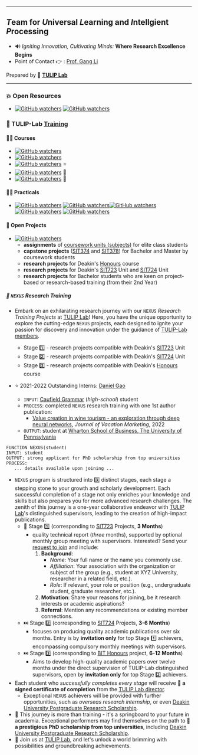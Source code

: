 
----

## *T*eam for *U*niversal *L*earning and *I*ntellgient *P*rocessing

- :loud_sound: *Igniting Innovation, Cultivating Minds:* **Where Research Excellence Begins**
- Point of Contact :point_right: : [Prof. Gang Li](https://github.com/tuliplab)

Prepared by :tulip: **[TULIP Lab](https://www.tulip.org.au/members)**

---

### :boom: Open Resources 

- [![GitHub watchers](https://img.shields.io/badge/tulip--lab-Open--Data-brightgreen?style=plastic)](https://www.tulip.org.au/open-data) [![GitHub watchers](https://img.shields.io/badge/tulip--lab-Open--Code-brightgreen?style=plastic)](https://www.tulip.org.au/open-code) 


### :juggling_person: TULIP-Lab [Training](https://www.tulip.org.au/research-training)

#### :man_teacher: Courses

- [![GitHub watchers](https://img.shields.io/badge/tulip--lab-Math--Foundations--for--Data--Scientists-brightgreen?style=plastic)](https://github.com/tulip-lab/math-foundation-for-data-scientists) 
- [![GitHub watchers](https://img.shields.io/badge/tulip--lab-Modern--Data--Science-brightgreen?style=plastic)](https://github.com/tulip-lab/modern-data-science) 
- [![GitHub watchers](https://img.shields.io/badge/tulip--lab-Pattern--Classification-brightgreen?style=plastic)](https://github.com/tulip-lab/pattern-classification)  :star:
- [![GitHub watchers](https://img.shields.io/badge/tulip--lab-Statistical--Machine--Learning-brightgreen?style=plastic)](https://github.com/tulip-lab/statistical-machine-learning) :star2:
- [![GitHub watchers](https://img.shields.io/badge/tulip--lab-Privacy--aware--Data--Science-brightgreen?style=plastic)](https://github.com/tulip-lab/privacy-aware-data-science) :star2:

#### :weight_lifting_man: Practicals

- [![GitHub watchers](https://img.shields.io/badge/tulip--lab-FLIP00-brightgreen?style=plastic)](https://github.com/tulip-lab/flip00) [![GitHub watchers](https://img.shields.io/badge/tulip--lab-FLIP01-brightgreen?style=plastic)](https://github.com/tulip-lab/flip01)[![GitHub watchers](https://img.shields.io/badge/tulip--lab-SIT742-brightgreen?style=plastic)](https://github.com/tulip-lab/sit742) [![GitHub watchers](https://img.shields.io/badge/tulip--lab-FLIP02-brightgreen?style=plastic)](https://github.com/tulip-lab/flip02) [![GitHub watchers](https://img.shields.io/badge/tulip--lab-FLIP03-brightgreen?style=plastic)](https://github.com/tulip-lab/flip03) 


#### :horse_racing: Open Projects

- [![GitHub watchers](https://img.shields.io/badge/tulip--lab-Open--Projects-brightgreen?style=plastic)](https://github.com/tulip-lab/open-projects) 
  - **assignments** of [coursework units (subjects)](#man_teacher-courses) for elite class students 
  - **capstone projects** ([SIT374](https://www.deakin.edu.au/courses/unit?unit=SIT374) and [SIT378](https://www.deakin.edu.au/courses/unit?unit=SIT378)) for Bachelor and Master by coursework students
  - **research projects** for Deakin's [Honours](https://www.deakin.edu.au/course/bachelor-information-technology-honours) course 
  - **research projects** for Deakin's [SIT723](https://www.deakin.edu.au/courses/unit?unit=SIT723) Unit and [SIT724](https://www.deakin.edu.au/courses/unit?unit=SIT724) Unit 
  - **research projects** for Bachelor students who are keen on project-based or research-based training (from their 2nd Year)
   
#####  :runner: **`NEXUS`** Research Training
  - Embark on an exhilarating research journey with our `NEXUS` *Research Training Projects* at [TULIP Lab](https://www.tulip.org.au)! Here, you have the unique opportunity to explore the cutting-edge `NEXUS` projects, each designed to ignite your passion for discovery and innovation under the guidance of [TULIP-Lab members](https://www.tulip.org.au/members).
    - Stage :one: - research projects compatible with Deakin's [SIT723](https://www.deakin.edu.au/courses/unit?unit=SIT723) Unit
    - Stage :two: - research projects compatible with Deakin's [SIT724](https://www.deakin.edu.au/courses/unit?unit=SIT724) Unit
    - Stage :three: - research projects compatible with Deakin's [Honours](https://www.deakin.edu.au/course/bachelor-information-technology-honours) course

  - :star: 2021-2022 Outstanding Interns: [Daniel Gao](https://www.linkedin.com/in/dan-gao) 
    - `INPUT`: [Caufield Grammar](https://www.caulfieldgs.vic.edu.au/) (*high-school*) student
    - `PROCESS`: completed `NEXUS` research training with one 1st author publication: 
      - [Value creation in wine tourism - an exploration through deep neural networks](https://doi.org/10.1177/13567667221140605), *Journal of Vacation Marketing*, 2022
    - `OUTPUT`: student at [Wharton School of Business, The University of Pennsylvania](https://www.wharton.upenn.edu/) 

   ```
  FUNCTION NEXUS(student)
  INPUT: student
  OUTPUT: strong applicant for PhD scholarship from top universities
  PROCESS:
      ... details available upon joining ...
  ```

  - `NEXUS` program is structured into :three: distinct stages, each stage a stepping stone to your growth and scholarly development. Each successful completion of a stage not only enriches your knowledge and skills but also prepares you for more advanced research challenges. The zenith of this journey is a one-year collaborative endeavor with [TULIP Lab](https://www.tulip.org.au)'s distinguished supervisors, leading to the creation of high-impact publications. 
    - :cinema: Stage :one: (corresponding to [SIT723](https://www.deakin.edu.au/courses/unit?unit=SIT723) Projects, **3 Months**) 
      - quality technical report (*three* months), supported by optional monthly group meeting with supervisors. Interested? Send your [request to join](https://groups.google.com/g/Nexus-S1) and include:
        1. **Background**:
             - *Name*: Your full name or the name you commonly use.
             - *Affiliation*: Your association with the organization or subject of the group (e.g., student at XYZ University, researcher in a related field, etc.).
             - *Role*: If relevant, your role or position (e.g., undergraduate student, graduate researcher, etc.).
        2. **Motivation**: Share your reasons for joining, be it research interests or academic aspirations?
        3. **Referral**: Mention any recommendations or existing member connections.
    - :next_track_button: Stage :two: (corresponding to [SIT724](https://www.deakin.edu.au/courses/unit?unit=SIT724) Projects, **3-6 Months**) 
      - focuses on producing quality academic publications over six months. Entry is by **invitation only** for top Stage :one: achievers, encompassing compulsory monthly meetings with supervisors.
    - :next_track_button: Stage :three: (corresponding to [BIT Honours](https://www.deakin.edu.au/course/bachelor-information-technology-honours) project, **6-12 Months**)
      - Aims to develop high-quality academic papers over twelve months under the direct supervision of TULIP-Lab distinguished supervisors, open by **invitation only** for top Stage :two: achievers.
  - Each student who *successfully completes every stage* will receive :star2: **a signed certificate of completion** from the [TULIP Lab director](https://www.tulip.org.au/members/gangli/). 
    - Exceptional `NEXUS` achievers will be provided with further opportunities, such as *overseas research internship*, or even [Deakin University Postgraduate Research Scholarship](https://www.deakin.edu.au/study/fees-and-scholarships/scholarships/find-a-scholarship/rtp-and-duprs). 
  - :rocket: This journey is more than training - it's a springboard to your future in academia. Exceptional performers may find themselves on the path to :star2: **a prestigious PhD scholarship from top universities**, including [Deakin University Postgraduate Research Scholarship](https://www.deakin.edu.au/study/fees-and-scholarships/scholarships/find-a-scholarship/rtp-and-duprs). 
  - :tulip: Join us at [TULIP Lab](https://www.tulip.org.au), and let's unlock a world brimming with possibilities and groundbreaking achievements. 

